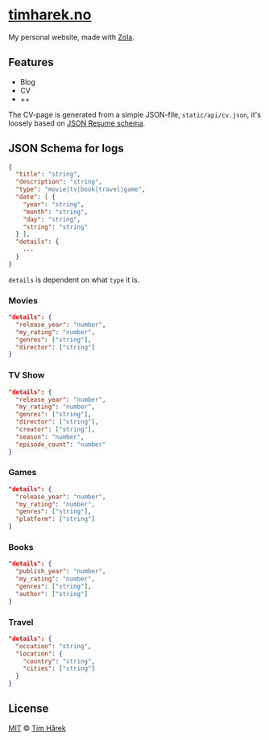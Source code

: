 # [timharek.no](https://timharek.no)

My personal website, made with [Zola](https://getzola.org).

## Features

- Blog
- CV
- ++

The CV-page is generated from a simple JSON-file, `static/api/cv.json`, it's
loosely based on [JSON Resume schema](https://jsonresume.org/schema/).

## JSON Schema for logs

```json
{
  "title": "string",
  "description": "string",
  "type": "movie|tv|book|travel|game",
  "date": [ {
    "year": "string",
    "month": "string",
    "day": "string",
    "string": "string"
  } ],
  "details": {
    ...
  }
}
```

`details` is dependent on what `type` it is.

### Movies
```json
"details": {
  "release_year": "number",
  "my_rating": "number",
  "genres": ["string"],
  "director": ["string"]
}
```

### TV Show
```json
"details": {
  "release_year": "number",
  "my_rating": "number",
  "genres": ["string"],
  "director": ["string"],
  "creator": ["string"],
  "season": "number",
  "episode_count": "number"
}
```

### Games
```json
"details": {
  "release_year": "number",
  "my_rating": "number",
  "genres": ["string"],
  "platform": ["string"]
}
```

### Books
```json
"details": {
  "publish_year": "number",
  "my_rating": "number",
  "genres": ["string"],
  "author": ["string"]
}
```

### Travel
```json
"details": {
  "occation": "string",
  "location": {
    "country": "string",
    "cities": ["string"]
  }
}
```


## License

[MIT](LICENSE) &copy; [Tim Hårek](https://timharek.no)
